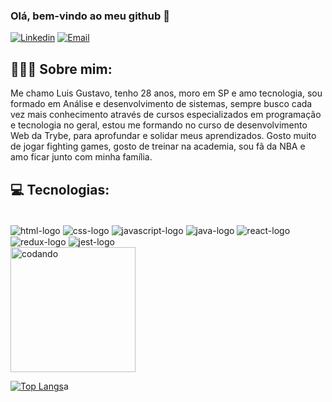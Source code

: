 ### Olá, bem-vindo ao meu github 👋
[![Linkedin](https://img.shields.io/badge/LinkedIn-0077B5?style=for-the-badge&logo=linkedin&logoColor=white)](https://www.linkedin.com/in/luis-gustavo-r-de-paula-45584320a/)
[![Email](https://img.shields.io/badge/Gmail-D14836?style=for-the-badge&logo=gmail&logoColor=white)](luisgustavordp@gmail.com)

## 🧔🏿‍♂️ Sobre mim:

<p>Me chamo Luis Gustavo, tenho 28 anos, moro em SP e amo tecnologia, sou formado em Análise e desenvolvimento de sistemas, sempre busco cada vez mais conhecimento através de cursos especializados em programação e tecnologia no geral, estou me formando no curso de desenvolvimento Web da Trybe, para aprofundar e solidar meus aprendizados. Gosto muito de jogar fighting games, gosto de treinar na academia, sou fã da NBA e amo ficar junto com minha família.  </p>
  
 ## 💻 Tecnologias:



<div style='display: inline_block'><br/>

<img align="center" src="https://img.shields.io/badge/HTML-239120?style=for-the-badge&logo=html5&logoColor=white" alt="html-logo" />

 <img align="center" src="https://img.shields.io/badge/CSS-239120?&style=for-the-badge&logo=css3&logoColor=white" alt="css-logo" />

 <img align="center" src="https://img.shields.io/badge/JavaScript-F7DF1E?style=for-the-badge&logo=javascript&logoColor=black" alt="javascript-logo" />

<img align="center" src="https://img.shields.io/badge/Java-ED8B00?style=for-the-badge&logo=openjdk&logoColor=white" alt="java-logo" />

<img align="center" src="https://img.shields.io/badge/React-20232A?style=for-the-badge&logo=react&logoColor=61DAFB" alt="react-logo" />
  
<img align="center" src="https://img.shields.io/badge/Redux-593D88?style=for-the-badge&logo=redux&logoColor=white" alt="redux-logo" />

<img align="center" src="https://img.shields.io/badge/Jest-323330?style=for-the-badge&logo=Jest&logoColor=white" alt="jest-logo" />


</div>
<img height="200em" src="https://media1.giphy.com/media/qgQUggAC3Pfv687qPC/giphy.gif?cid=ecf05e47hqueacb9s10wzklyomeqh6c6argu0h1va4j66yqr&rid=giphy.gif&ct=g" alt="codando" />


[![Top Langs](https://github-readme-stats.vercel.app/api/top-langs/?username=Luisgustavo11&hide_progress=true)](https://github.com/Luisgustavo11/github-readme-stats)a
